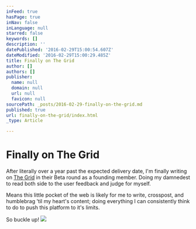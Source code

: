 ```yaml
---
inFeed: true
hasPage: true
inNav: false
inLanguage: null
starred: false
keywords: []
description: ''
datePublished: '2016-02-29T15:00:54.607Z'
dateModified: '2016-02-29T15:00:29.485Z'
title: Finally on The Grid
author: []
authors: []
publisher:
  name: null
  domain: null
  url: null
  favicon: null
sourcePath: _posts/2016-02-29-finally-on-the-grid.md
published: true
url: finally-on-the-grid/index.html
_type: Article

---
```

# Finally on The Grid

After literally over a year past the expected delivery date, I'm finally writing on [The Grid][0] in their Beta round as a founding member. Doing my damnedest to read both side to the user feedback and judge for myself. 

Means this little pocket of the web is likely for me to write, crosspost, and humblebrag 'til my heart's content; doing everything I can consistently think to do to push this platform to it's limits.

So buckle up!
![](https://the-grid-user-content.s3-us-west-2.amazonaws.com/d3e86724-8c2a-4e72-a9c5-179d394dd23c.jpg)

[0]: thegrid.io